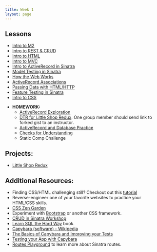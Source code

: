 ```yaml
---
title: Week 1
layout: page
---
```


## Lessons
  - [Intro to M2](../misc/day_1.html)
  - [Intro to REST & CRUD](../../lessons/restful_routes_and_crud)
  - [Intro to HTML](../lessons/intro_to_html)
  - [Intro to MVC](../lessons/intro_to_mvc)
  - [Intro to ActiveRecord in Sinatra](../lessons/intro_to_active_record_in_sinatra)
  - [Model Testing in Sinatra](../lessons/model_testing_in_sinatra)
  - [How the Web Works](../lessons/how_the_web_works)
  - [ActiveRecord Associations](../lessons/activerecord_associations)
  - [Passing Data with HTML/HTTP](../lessons/passing_data_with_sinatra)
  - [Feature Testing in Sinatra](../lessons/feature_testing_in_sinatra)
  - [Intro to CSS](../lessons/intro_to_css)

* **HOMEWORK:**
  - [ActiveRecord Exploration](../homework/activerecord_exploration)
  - [DTR for Little Shop Redux](../../career_development_curriculum/module_one/dtr_guidelines_memo). One group member should send link to forked gist to an instructor.
  - [ActiveRecord and Database Practice](../homework/activerecord_and_database_practice)
  - [Checks for Understanding](https://github.com/turingschool/checks-for-understanding/blob/master/module-2/backend/week_one.md)
  - Static Comp Challenge

## Projects:

* [Little Shop Redux](https://github.com/turingschool-projects/little-shop-redux)

## Additional Resources:

  - Finding CSS/HTML challenging still? Checkout out this [tutorial](https://github.com/turingschool-examples/introductory-static-site)
  - Reverse-engineer one of your favorite websites to practice your HTML/CSS skills.
  - [CSS Zen Garden](http://www.csszengarden.com/)
  - Experiment with [Bootstrap](http://getbootstrap.com/) or another CSS framework.
  - [CRUD in Sinatra Workshop](../misc/crud_in_sinatra_workshop)
  - [Learn SQL the Hard Way](http://sql.learncodethehardway.org/book/) book.
  - [Capybara (software) - Wikipedia](https://en.wikipedia.org/wiki/Capybara_(software))
  - [The Basics of Capybara and Improving your Tests](https://www.sitepoint.com/basics-capybara-improving-tests/)
  - [Testing your App with Capybara](https://github.com/teamcapybara/capybara)
  - [Routes Playground](https://github.com/turingschool/routing_playground) to learn more about Sinatra routes.
